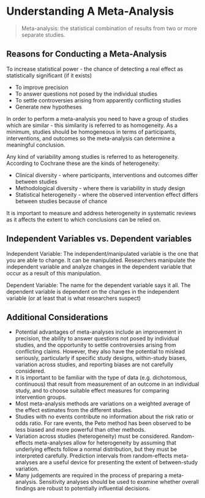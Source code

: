 # Understanding A Meta-Analysis
> Meta-analysis: the statistical combination of results from two or more separate studies.
## Reasons for Conducting a Meta-Analysis

To increase statistical power - the chance of detecting a real effect as statistically significant (if it exists)

- To improve precision
- To answer questions not posed by the individual studies
- To settle controversies arising from apparently conflicting studies
- Generate new hypotheses

In order to perform a meta-analysis you need to have a group of studies which are similar - this similarity is referred to as homogeneity. As a minimum, studies should be homogeneous in terms of participants, interventions, and outcomes so the meta-analysis can determine a meaningful conclusion.

Any kind of variability among studies is referred to as heterogeneity. According to Cochrane these are the kinds of heterogeneity:

- Clinical diversity - where participants, interventions and outcomes differ between studies
- Methodological diversity - where there is variability in study design
- Statistical heterogeneity - where the observed intervention effect differs between studies because of chance


It is important to measure and address heterogeneity in systematic reviews as it affects the extent to which conclusions can be relied on.

## Independent Variables vs. Dependent variables

Independent Variable: The independent/manipulated variable is the one that you are able to change. It can be manipulated. Researchers manipulate the independent variable and analyze changes in the dependent variable that occur as a result of this manipulation.

Dependent Variable: The name for the dependent variable says it all. The dependent variable is dependent on the changes in the independent variable (or at least that is what researchers suspect)

## Additional Considerations
- Potential advantages of meta-analyses include an improvement in precision, the ability to answer questions not posed by individual studies, and the opportunity to settle controversies arising from conflicting claims. However, they also have the potential to mislead seriously, particularly if specific study designs, within-study biases, variation across studies, and reporting biases are not carefully considered.
- It is important to be familiar with the type of data (e.g. dichotomous, continuous) that result from measurement of an outcome in an individual study, and to choose suitable effect measures for comparing intervention groups.
- Most meta-analysis methods are variations on a weighted average of the effect estimates from the different studies.
- Studies with no events contribute no information about the risk ratio or odds ratio. For rare events, the Peto method has been observed to be less biased and more powerful than other methods.
- Variation across studies (heterogeneity) must be considered. Random-effects meta-analyses allow for heterogeneity by assuming that underlying effects follow a normal distribution, but they must be interpreted carefully. Prediction intervals from random-effects meta-analyses are a useful device for presenting the extent of between-study variation.
- Many judgements are required in the process of preparing a meta-analysis. Sensitivity analyses should be used to examine whether overall findings are robust to potentially influential decisions.





